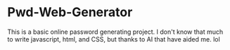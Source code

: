 # Pwd-Web-Generator

This is a basic online password generating project. I don't know that much to write javascript, html, and CSS, but thanks to AI that have aided me. lol
